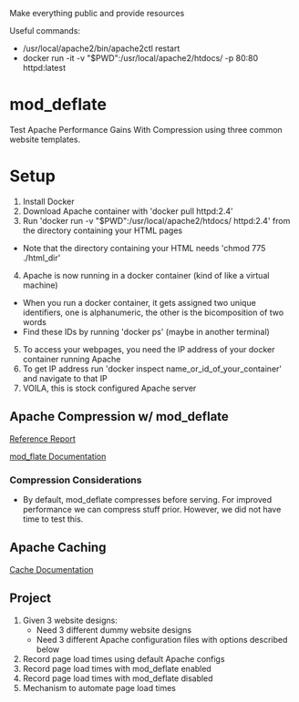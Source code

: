 Make everything public and provide resources

Useful commands:
* /usr/local/apache2/bin/apache2ctl restart
* docker run -it -v "$PWD":/usr/local/apache2/htdocs/ -p 80:80 httpd:latest
# mod_deflate
Test Apache Performance Gains With Compression using three common website templates.
# Setup
1. Install Docker
2. Download Apache container with 'docker pull httpd:2.4'
3. Run 'docker run  -v "$PWD":/usr/local/apache2/htdocs/ httpd:2.4' from the directory containing your HTML pages
  * Note that the directory containing your HTML needs 'chmod 775 ./html_dir'
4. Apache is now running in a docker container (kind of like a virtual machine)
* When you run a docker container, it gets assigned two unique identifiers, one is alphanumeric, the other is the bicomposition of two words
* Find these IDs by running 'docker ps' (maybe in another terminal)
5. To access your webpages, you need the IP address of your docker container running Apache
6. To get IP address run 'docker inspect name_or_id_of_your_container' and navigate to that IP
7. VOILA, this is stock configured Apache server


## Apache Compression w/ mod_deflate
[Reference Report](http://www.webperformance.com/library/reports/moddeflate/)

[mod_flate Documentation](http://httpd.apache.org/docs/current/mod/mod_deflate.html)

### Compression Considerations
* By default, mod_deflate compresses before serving. For improved performance we can compress stuff prior. However, we did not have time to test this.

## Apache Caching
[Cache Documentation](https://httpd.apache.org/docs/2.4/caching.html)

## Project
1. Given 3 website designs:
    * Need 3 different dummy website designs
    * Need 3 different Apache configuration files with options described below
2. Record page load times using default Apache configs
3. Record page load times with mod_deflate enabled
4. Record page load times with mod_deflate disabled
5. Mechanism to automate page load times
